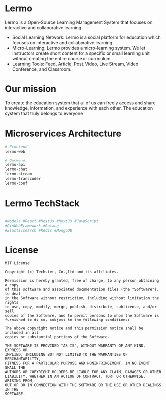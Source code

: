 # Lermo
Lermo is a Open-Source Learning Management System that focuses on interactive and collaborative learning.

- Social Learning Network: Lermo is a social platform for education which focuses on interactive and collaborative learning.
- Micro-Learning: Lermo provides a micro-learning system. We let instructors create short content for a specific or small learning unit without creating the entire course or curriculum.
- Learning Tools: Feed, Article, Post, Video, Live Stream, Video Conference, and Classroom.


# Our mission

To create the education system that all of us can freely access and share knowledge, information, and experience with each other. 
The education system that truly belongs to everyone.


# Microservices Architecture

```sh
# Frontend
lermo-web

# Backend
lermo-api
lermo-chat
lermo-stream
lermo-transcoder
lermo-conf
```

# Lermo TechStack

```sh

#NodeJs #React #NestJs #NextJs #JavaScript
#GinWebFramework #Golang
#Elasticsearch #Redis #MongoDB
```

# License

```
MIT License

Copyright (c) Techster, Co.,ltd and its affiliates.

Permission is hereby granted, free of charge, to any person obtaining a copy
of this software and associated documentation files (the "Software"), to deal
in the Software without restriction, including without limitation the rights
to use, copy, modify, merge, publish, distribute, sublicense, and/or sell
copies of the Software, and to permit persons to whom the Software is
furnished to do so, subject to the following conditions:

The above copyright notice and this permission notice shall be included in all
copies or substantial portions of the Software.

THE SOFTWARE IS PROVIDED "AS IS", WITHOUT WARRANTY OF ANY KIND, EXPRESS OR
IMPLIED, INCLUDING BUT NOT LIMITED TO THE WARRANTIES OF MERCHANTABILITY,
FITNESS FOR A PARTICULAR PURPOSE AND NONINFRINGEMENT. IN NO EVENT SHALL THE
AUTHORS OR COPYRIGHT HOLDERS BE LIABLE FOR ANY CLAIM, DAMAGES OR OTHER
LIABILITY, WHETHER IN AN ACTION OF CONTRACT, TORT OR OTHERWISE, ARISING FROM,
OUT OF OR IN CONNECTION WITH THE SOFTWARE OR THE USE OR OTHER DEALINGS IN THE
SOFTWARE.
```